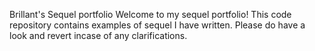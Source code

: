 Brillant's Sequel portfolio
Welcome to my sequel portfolio! This code repository contains examples of sequel I have written.
Please do have a look and revert incase of any clarifications.
